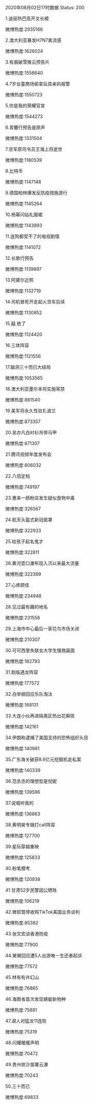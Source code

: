 2020年08月02日17时数据
Status: 200

1.迪丽热巴高开叉长裙

微博热度:2935166

2.澳大利亚暴发H7N7禽流感

微博热度:1626024

3.有翡破雪推云预告片

微博热度:1556640

4.7岁女童商场偷拿玩具亲妈报警

微博热度:1550723

5.你是我的荣耀官宣

微博热度:1544273

6.青簪行预告是原声

微博热度:1331504

7.空军原司令员王海上将逝世

微博热度:1180539

8.比特币

微博热度:1147148

9.德国柏林爆发反防疫措施游行

微博热度:1145264

10.杨幂闪钻礼服裙

微博热度:1143993

11.连狗都受不了的电视剧情

微博热度:1141072

12.长歌行预告

微博热度:1139897

13.阿黛尔近照

微博热度:1132719

14.司机冒死开走起火货车后续

微博热度:1130852

15.囍 绝了

微博热度:1124420

16.三体阵容

微博热度:1121556

17.脑洞三十而已大结局

微博热度:1053565

18.澳大利亚墨尔本将实施宵禁

微博热度:881540

19.美军将永久性驻扎波兰

微博热度:873357

20.吴亦凡白衬衫吊带马甲

微博热度:871307

21.腾讯视频年度发布会

微博热度:806032

22.八佰定档

微博热度:749197

23.惠来一肠粉店发生疑似食物中毒

微博热度:326567

24.航天头盔式新冠面罩

微博热度:322933

25.给孩子起名鬼才

微博热度:322811

26.黄河壶口瀑布现入汛以来最大流量

微博热度:322369

27.心疼顾佳

微博热度:234948

28.见过最有趣的地名

微博热度:231558

29.上海市中心最后一家花鸟市场关闭

微博热度:210307

30.可可西里失联女大学生搜救画面

微博热度:182793

31.剧版遇龙阵容

微博热度:177572

32.白举纲回应乐队淘汰

微博热度:168131

33.大连小伙再进隔离区热出花癣斑

微博热度:142161

34.伊朗称逮捕了美国支持的恐怖组织头目

微博热度:140981

35.广东海关破获8.6亿元挖掘机走私案

微博热度:140339

36.范丞丞的理想型是倪妮

微博热度:139596

37.说唱听我的

微博热度:136863

38.黄明昊专辑打call阵容

微博热度:127700

39.星际穿越重映

微博热度:125833

40.粉笔模考

微博热度:120938

41.甘肃52岁民警因公牺牲

微博热度:106219

42.微软暂停收购TikTok美国业务谈判

微博热度:85382

43.张文宏谈香港防疫

微博热度:77900

44.舅舅回应遭5人出游唯一生还者起诉

微博热度:77572

45.林有有许幻山

微博热度:76865

46.海南省首次发现蜻蜓新物种

微博热度:75881

47.湖人对猛龙11连败

微博热度:75319

48.闪耀暖暖声明

微博热度:70472

49.贵州岜沙苗寨云瀑

微博热度:70243

50.三十而已

微博热度:69833


